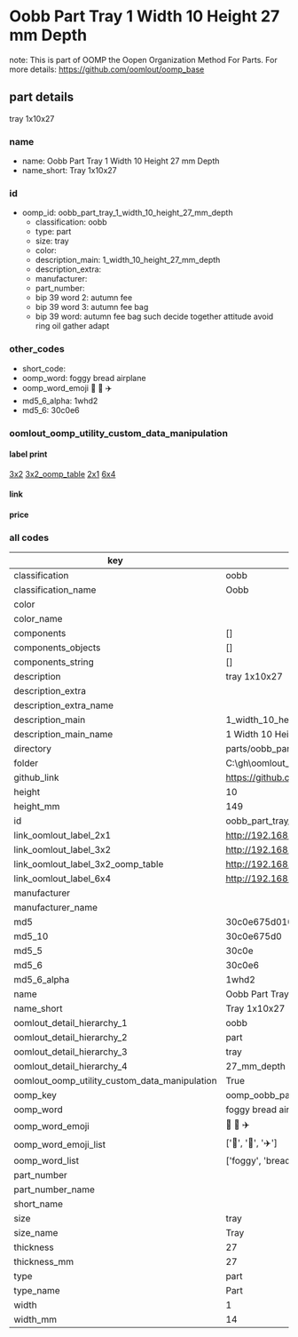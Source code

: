 # Oobb Part Tray 1 Width 10 Height 27 mm Depth  

note: This is part of OOMP the Oopen Organization Method For Parts. For more details: https://github.com/oomlout/oomp_base

##  part details
  



tray 1x10x27



### name
* name: Oobb Part Tray 1 Width 10 Height 27 mm Depth
* name_short: Tray 1x10x27 
### id
* oomp_id: oobb_part_tray_1_width_10_height_27_mm_depth
  * classification: oobb
  * type: part
  * size: tray
  * color: 
  * description_main: 1_width_10_height_27_mm_depth
  * description_extra: 
  * manufacturer: 
  * part_number: 
  * bip 39 word 2: autumn fee
  * bip 39 word 3: autumn fee bag
  * bip 39 word: autumn fee bag such decide together attitude avoid ring oil gather adapt

### other_codes
* short_code: 
* oomp_word: foggy bread airplane
* oomp_word_emoji :foggy: :bread: :airplane:
* md5_6_alpha: 1whd2
* md5_6: 30c0e6






### oomlout_oomp_utility_custom_data_manipulation
#### label print
[3x2](http://192.168.1.245:1112/?label=oomp%201whd2)
[3x2_oomp_table](http://192.168.1.108:1112/?label=oomp%201whd2)
[2x1](http://192.168.1.242:1112/?label=oomp%201whd2)
[6x4](http://192.168.1.55:1112/?label=oomp%201whd2)    

#### link

                              

#### price







### all codes 
| key | value |  
| --- | --- |  
| classification | oobb |  
| classification_name | Oobb |  
| color |  |  
| color_name |  |  
| components | [] |  
| components_objects | [] |  
| components_string | [] |  
| description | tray 1x10x27 |  
| description_extra |  |  
| description_extra_name |  |  
| description_main | 1_width_10_height_27_mm_depth |  
| description_main_name | 1 Width 10 Height 27 mm Depth |  
| directory | parts/oobb_part_tray_1_width_10_height_27_mm_depth |  
| folder | C:\gh\oomlout_oobb_version_4_generated_parts\things\oobb_part_tray_1_width_10_height_27_mm_depth |  
| github_link | https://github.com/oomlout/oomlout_oomp_part_src/tree/main/parts/oobb_part_tray_1_width_10_height_27_mm_depth |  
| height | 10 |  
| height_mm | 149 |  
| id | oobb_part_tray_1_width_10_height_27_mm_depth |  
| link_oomlout_label_2x1 | http://192.168.1.242:1112/?label=oomp%201whd2 |  
| link_oomlout_label_3x2 | http://192.168.1.245:1112/?label=oomp%201whd2 |  
| link_oomlout_label_3x2_oomp_table | http://192.168.1.108:1112/?label=oomp%201whd2 |  
| link_oomlout_label_6x4 | http://192.168.1.55:1112/?label=oomp%201whd2 |  
| manufacturer |  |  
| manufacturer_name |  |  
| md5 | 30c0e675d01001d78e9c6d862315207d |  
| md5_10 | 30c0e675d0 |  
| md5_5 | 30c0e |  
| md5_6 | 30c0e6 |  
| md5_6_alpha | 1whd2 |  
| name | Oobb Part Tray 1 Width 10 Height 27 mm Depth |  
| name_short | Tray 1x10x27  |  
| oomlout_detail_hierarchy_1 | oobb |  
| oomlout_detail_hierarchy_2 | part |  
| oomlout_detail_hierarchy_3 | tray |  
| oomlout_detail_hierarchy_4 | 27_mm_depth |  
| oomlout_oomp_utility_custom_data_manipulation | True |  
| oomp_key | oomp_oobb_part_tray_1_width_10_height_27_mm_depth |  
| oomp_word | foggy bread airplane |  
| oomp_word_emoji | :foggy: :bread: :airplane: |  
| oomp_word_emoji_list | [':foggy:', ':bread:', ':airplane:'] |  
| oomp_word_list | ['foggy', 'bread', 'airplane'] |  
| part_number |  |  
| part_number_name |  |  
| short_name |  |  
| size | tray |  
| size_name | Tray |  
| thickness | 27 |  
| thickness_mm | 27 |  
| type | part |  
| type_name | Part |  
| width | 1 |  
| width_mm | 14 |  
